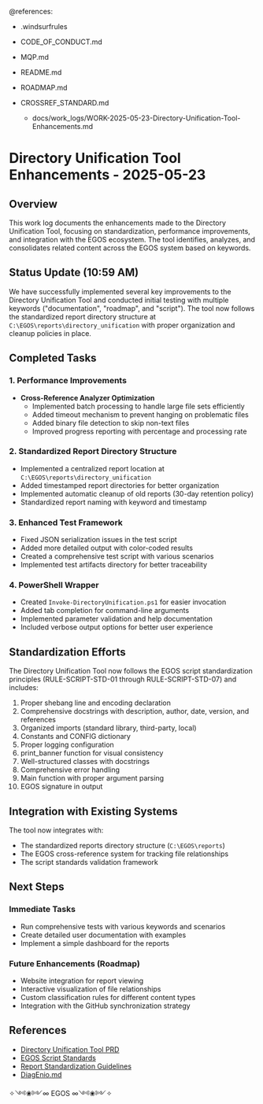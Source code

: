 @references:
- .windsurfrules
- CODE_OF_CONDUCT.md
- MQP.md
- README.md
- ROADMAP.md
- CROSSREF_STANDARD.md

  - docs/work_logs/WORK-2025-05-23-Directory-Unification-Tool-Enhancements.md

# Directory Unification Tool Enhancements - 2025-05-23

## Overview

This work log documents the enhancements made to the Directory Unification Tool, focusing on standardization, performance improvements, and integration with the EGOS ecosystem. The tool identifies, analyzes, and consolidates related content across the EGOS system based on keywords.

## Status Update (10:59 AM)

We have successfully implemented several key improvements to the Directory Unification Tool and conducted initial testing with multiple keywords ("documentation", "roadmap", and "script"). The tool now follows the standardized report directory structure at `C:\EGOS\reports\directory_unification` with proper organization and cleanup policies in place.

## Completed Tasks

### 1. Performance Improvements
- **Cross-Reference Analyzer Optimization**
  - Implemented batch processing to handle large file sets efficiently
  - Added timeout mechanism to prevent hanging on problematic files
  - Added binary file detection to skip non-text files
  - Improved progress reporting with percentage and processing rate

### 2. Standardized Report Directory Structure
- Implemented a centralized report location at `C:\EGOS\reports\directory_unification`
- Added timestamped report directories for better organization
- Implemented automatic cleanup of old reports (30-day retention policy)
- Standardized report naming with keyword and timestamp

### 3. Enhanced Test Framework
- Fixed JSON serialization issues in the test script
- Added more detailed output with color-coded results
- Created a comprehensive test script with various scenarios
- Implemented test artifacts directory for better traceability

### 4. PowerShell Wrapper
- Created `Invoke-DirectoryUnification.ps1` for easier invocation
- Added tab completion for command-line arguments
- Implemented parameter validation and help documentation
- Included verbose output options for better user experience

## Standardization Efforts

The Directory Unification Tool now follows the EGOS script standardization principles (RULE-SCRIPT-STD-01 through RULE-SCRIPT-STD-07) and includes:

1. Proper shebang line and encoding declaration
2. Comprehensive docstrings with description, author, date, version, and references
3. Organized imports (standard library, third-party, local)
4. Constants and CONFIG dictionary
5. Proper logging configuration
6. print_banner function for visual consistency
7. Well-structured classes with docstrings
8. Comprehensive error handling
9. Main function with proper argument parsing
10. EGOS signature in output

## Integration with Existing Systems

The tool now integrates with:
- The standardized reports directory structure (`C:\EGOS\reports`)
- The EGOS cross-reference system for tracking file relationships
- The script standards validation framework

## Next Steps

### Immediate Tasks
- Run comprehensive tests with various keywords and scenarios
- Create detailed user documentation with examples
- Implement a simple dashboard for the reports

### Future Enhancements (Roadmap)
- Website integration for report viewing
- Interactive visualization of file relationships
- Custom classification rules for different content types
- Integration with the GitHub synchronization strategy

## References
- [Directory Unification Tool PRD](C:\EGOS\docs\tools\directory_unification_tool_prd.md)
- [EGOS Script Standards](C:\EGOS\scripts\cross_reference\integration\script_standards.md)
- [Report Standardization Guidelines](C:\EGOS\docs\standards\report_standards.md)
- [DiagEnio.md](C:\EGOS\DiagEnio.md)

✧༺❀༻∞ EGOS ∞༺❀༻✧